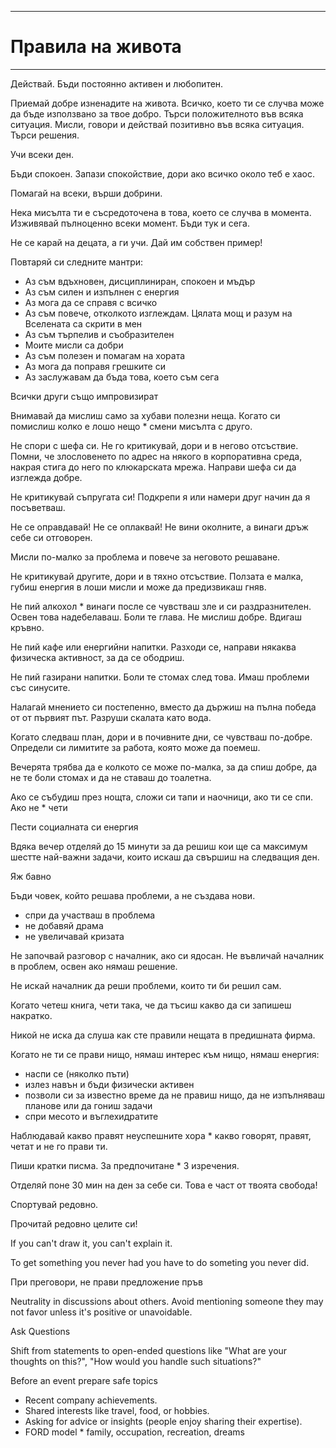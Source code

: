 ----------------------------------------------------

# Правила на живота 

-----------------------------------------------------


Действай. Бъди постоянно активен и любопитен. 

Приемай добре изненадите на живота. Всичко, което ти се случва може да бъде използвано за твое добро. Търси положителното във всяка ситуация. Мисли, говори и действай позитивно във всяка ситуация. Търси решения.

Учи всеки ден.

Бъди спокоен. Запази спокойствие, дори ако всичко около теб е хаос. 

Помагай на всеки, върши добрини. 

Нека мисълта ти е съсредоточена в това, което се случва в момента. Изживявай пълноценно всеки момент. Бъди тук и сега.

Не се карай на децата, а ги учи. Дай им собствен пример!

Повтаряй си следните мантри: 

* Аз съм вдъхновен, дисциплиниран, спокоен и мъдър 
* Аз съм силен и изпълнен с енергия 
* Аз мога да се справя с всичко 
* Аз съм повече, отколкото изглеждам. Цялата мощ и разум на Вселената са скрити в мен 
* Аз съм търпелив и съобразителен  
* Моите мисли са добри 
* Аз съм полезен и помагам на хората 
* Аз мога да поправя грешките си 
* Аз заслужавам да бъда това, което съм сега 

Всички други също импровизират

Внимавай да мислиш само за хубави полезни неща. Когато си помислиш колко е лошо нещо * смени мисълта с друго.

Не спори с шефа си. Не го критикувай, дори и в негово отсъствие. Помни, че злословенето по адрес на някого в корпоративна среда, накрая стига до него по клюкарската мрежа. Направи шефа си да изглежда добре.

Не критикувай съпругата си! Подкрепи я или намери друг начин да я посъветваш.

Не се оправдавай! Не се оплаквай! Не вини околните, а винаги дръж себе си отговорен. 

Мисли по-малко за проблема и повече за неговото решаване.

Не критикувай другите, дори и в тяхно отсъствие. Ползата е малка, губиш енергия в лоши мисли и може да предизвикаш гняв.

Не пий алкохол * винаги после се чувстваш зле и си раздразнителен. Освен това надебелаваш. Боли те глава. Не мислиш добре. Вдигаш кръвно.

Не пий кафе или енергийни напитки. Разходи се, направи някаква физическа активност, за да се ободриш.

Не пий газирани напитки. Боли те стомах след това. Имаш проблеми със синусите.

Налагай мнението си постепенно, вместо да държиш на пълна победа от от първият път. Разруши скалата като вода.

Когато следваш план, дори и в почивните дни, се чувстваш по-добре. Определи си лимитите за работа, която може да поемеш.

Вечерята трябва да е колкото се може по-малка, за да спиш добре, да не те боли стомах и да не ставаш до тоалетна.

Ако се събудиш през нощта, сложи си тапи и наочници, ако ти се спи. Ако не * чети

Пести социалната си енергия

Вдяка вечер отделяй до 15 минути за да решиш кои ще са максимум шестте най-важни задачи, които искаш да свършиш на следващия ден.

Яж бавно


Бъди човек, който решава проблеми, а не създава нови. 

* спри да участваш в проблема 
* не добавяй драма 
* не увеличавай кризата

Не започвай разговор с началник, ако си ядосан. Не въвличай началник в проблем, освен ако нямаш решение. 

Не искай началник да реши проблеми, които ти би решил сам.

Когато четеш книга, чети така, че да тъсиш какво да си запишеш накратко.

Никой не иска да слуша как сте правили нещата в предишната фирма.

Когато не ти се прави нищо, нямаш интерес към нищо, нямаш енергия: 

* наспи се (няколко пъти) 
* излез навън и бъди физически активен 
* позволи си за известно време да не правиш нищо, да не изпълняваш планове или да гониш задачи 
* спри месото и въглехидратите

Наблюдавай какво правят неуспешните хора * какво говорят, правят, четат и не го прави ти.

Пиши кратки писма. За предпочитане * 3 изречения.

Отделяй поне 30 мин на ден за себе си. Това е част от твоята свобода!

Спортувай редовно.

Прочитай редовно целите си!

If you can't draw it, you can't explain it.

To get something you never had you have to do someting you never did.

При преговори, не прави пpедложение пръв

Neutrality in discussions about others. Avoid mentioning someone they may not favor unless it's positive or unavoidable. 

Ask Questions 

Shift from statements to open-ended questions like "What are your thoughts on this?", "How would you handle such situations?" 

Before an event prepare safe topics 

* Recent company achievements.
* Shared interests like travel, food, or hobbies.
* Asking for advice or insights (people enjoy sharing their expertise).
* FORD model * family, occupation, recreation, dreams
